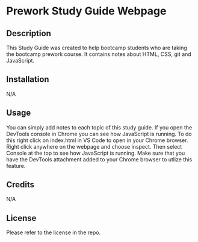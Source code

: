 # Prework Study Guide Webpage

## Description

This Study Guide was created to help bootcamp students who are taking the bootcamp prework course. It contains notes about HTML, CSS, git and JavaScript. 

## Installation

N/A

## Usage

You can simply add notes to each topic of this study guide. If you open the DevTools console in Chrome you can see how JavaScript is running. To do this right click on index.html in VS Code to open in your Chrome browser. Right click anywhere on the webpage and choose inspect. Then select Console at the top to see how JavaScript is running. Make sure that you have the DevTools attachment added to your Chrome browser to utlize this feature.

## Credits

N/A

## License

Please refer to the license in the repo.